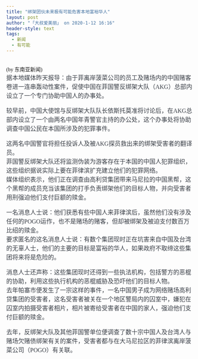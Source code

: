 ```yaml
---
title: "绑架团伙未来极有可能危害本地富裕华人"
layout: post
author: "「大叔爱美丽」 on 2020-1-12 16:16"
header-style: text
tags:
  - 新闻
  - 有可能
---
```


<head></head>
<body>
 <br> 
 <font face="微软雅黑">(by 东南亚新闻)</font>
 <br> 
 <font face="微软雅黑"><font color="#393e46"><font style="font-size:16px">据本地媒体昨天报导：由于菲离岸菠菜公司的员工及赌场内的中国赌客卷进一连串轰动性案件，促使中国在菲国警反绑架大队（AKG）总部内设立了一个专门协助中国人的办事处。</font></font></font>
 <br> 
 <font face="微软雅黑"><br> <font color="#393e46"><font style="font-size:16px">较早前，中国大使馆与反绑架大队队长依斯托莫准将讨论后，在AKG总部内设立了一个由两名中国年青警官主持的办公处，这个办事处将协助调查中国公民在本国所涉及的犯罪事件。</font></font></font>
 <br> 
 <font face="微软雅黑"><br> <font color="#393e46"><font style="font-size:16px">这两名中国警官将担任投诉人及被AKG探员救出来的绑架受害者的翻译员。</font></font><br> <font color="#393e46"><font style="font-size:16px">菲国警反绑架大队还将监测伪装为游客存在于本国的中国人犯罪组织，这些组织据说实际上要在菲律滨扩充建立他们的犯罪网络。</font></font><br> <font color="#393e46"><font style="font-size:16px">媒体组织表示，他们正在调查由高利贷集团带来马尼拉的中国黑帮，这个黑帮的成员充当该集团的打手负责绑架他们的目标人物，并向受害者用刑强迫他们支付巨额的赎金。</font></font></font>
 <br> 
 <font face="微软雅黑"><br> <font color="#393e46"><font style="font-size:16px">一名消息人士说：他们获悉有些中国人来菲律滨后，虽然他们没有涉及任何的POGO运作，也不是赌场的赌客，但却被绑架及被迫支付数百万比绍的赎金。</font></font><br> <font color="#393e46"><font style="font-size:16px">要求匿名的这名消息人士说：有数个集团现时正在坑害来自中国及台湾的无辜人士，他们的主要的目标是富裕的华人，如果政府不取缔这些集团将来将是危险的。</font></font></font>
 <br> 
 <font face="微软雅黑"><br> <font color="#393e46"><font style="font-size:16px">消息人士还声称：这些集团现时还得到一些执法机构，包括警方的恶棍的协助，利用这些执行机构的恶棍威胁及恐吓他们的目标人物。</font></font><br> <font color="#393e46"><font style="font-size:16px">去年帕塞市便发生了一宗这样的事件，一名中国男子成为网络赌场高利贷集团的受害者，这名受害者被关在一个地区警局内的囚室中，嫌犯在囚室内拍摄受害者相片，相片被寄给受害者在中国的家人，强迫他们支付巨额的赎金。</font></font></font>
 <br> 
 <font face="微软雅黑"><br> <font color="#393e46"><font style="font-size:16px">去年，反绑架大队及其他菲国警单位便调查了数十宗中国人及台湾人与赌场欠赌债绑架有关的案件，受害者都与在大马尼拉区的菲律滨离岸菠菜公司（POGO）有关联。</font></font></font>
 <br>
</body>



